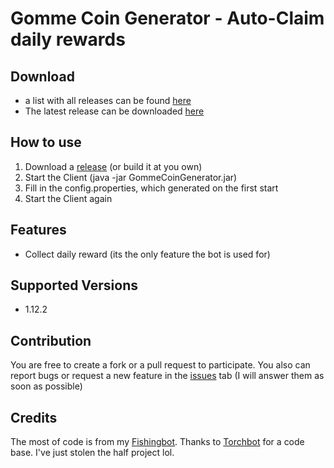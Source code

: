 Gomme Coin Generator - Auto-Claim daily rewards
=============

## Download
-  a list with all releases can be found [here](https://github.com/MrKinau/GommeCoinGenerator/releases)
-  The latest release can be downloaded [here](https://github.com/MrKinau/GommeCoinGenerator/releases/latest)

## How to use
1. Download a [release](https://github.com/MrKinau/GommeCoinGenerator/releases) (or build it at you own)
2. Start the Client (java -jar GommeCoinGenerator.jar)
3. Fill in the config.properties, which generated on the first start
4. Start the Client again

## Features
-  Collect daily reward (its the only feature the bot is used for)

## Supported Versions
-  1.12.2

## Contribution
You are free to create a fork or a pull request to participate. You also can report bugs or request a new feature in the [issues](https://github.com/MrKinau/GommeCoinGenerator/issues) tab (I will answer them as soon as possible)

## Credits
The most of code is from my [Fishingbot](https://github.com/MrKinau/FishingBot).
Thanks to [Torchbot](https://github.com/woder/TorchBot) for a code base. I've just stolen the half project lol.
